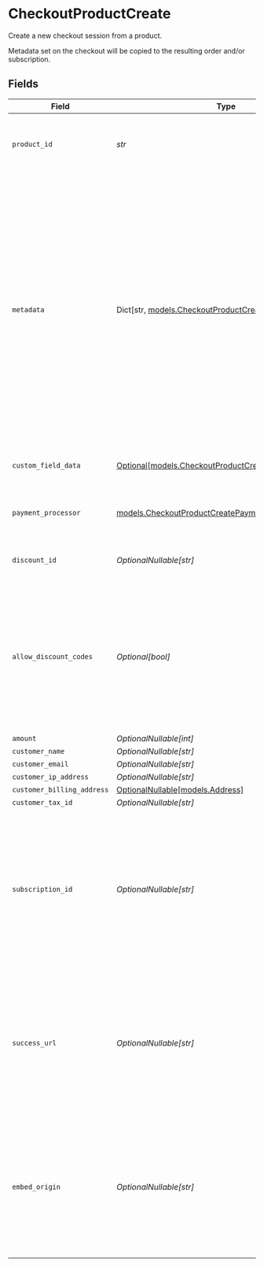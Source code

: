 # CheckoutProductCreate

Create a new checkout session from a product.

Metadata set on the checkout will be copied
to the resulting order and/or subscription.


## Fields

| Field                                                                                                                                                                                                                                                                                                   | Type                                                                                                                                                                                                                                                                                                    | Required                                                                                                                                                                                                                                                                                                | Description                                                                                                                                                                                                                                                                                             |
| ------------------------------------------------------------------------------------------------------------------------------------------------------------------------------------------------------------------------------------------------------------------------------------------------------- | ------------------------------------------------------------------------------------------------------------------------------------------------------------------------------------------------------------------------------------------------------------------------------------------------------- | ------------------------------------------------------------------------------------------------------------------------------------------------------------------------------------------------------------------------------------------------------------------------------------------------------- | ------------------------------------------------------------------------------------------------------------------------------------------------------------------------------------------------------------------------------------------------------------------------------------------------------- |
| `product_id`                                                                                                                                                                                                                                                                                            | *str*                                                                                                                                                                                                                                                                                                   | :heavy_check_mark:                                                                                                                                                                                                                                                                                      | ID of the product to checkout. First available price will be selected.                                                                                                                                                                                                                                  |
| `metadata`                                                                                                                                                                                                                                                                                              | Dict[str, [models.CheckoutProductCreateMetadata](../models/checkoutproductcreatemetadata.md)]                                                                                                                                                                                                           | :heavy_minus_sign:                                                                                                                                                                                                                                                                                      | Key-value object allowing you to store additional information.<br/><br/>The key must be a string with a maximum length of **40 characters**.<br/>The value must be either:<br/>    * A string with a maximum length of **500 characters**<br/>    * An integer<br/>    * A boolean<br/><br/>You can store up to **50 key-value pairs**. |
| `custom_field_data`                                                                                                                                                                                                                                                                                     | [Optional[models.CheckoutProductCreateCustomFieldData]](../models/checkoutproductcreatecustomfielddata.md)                                                                                                                                                                                              | :heavy_minus_sign:                                                                                                                                                                                                                                                                                      | Key-value object storing custom field values.                                                                                                                                                                                                                                                           |
| `payment_processor`                                                                                                                                                                                                                                                                                     | [models.CheckoutProductCreatePaymentProcessor](../models/checkoutproductcreatepaymentprocessor.md)                                                                                                                                                                                                      | :heavy_check_mark:                                                                                                                                                                                                                                                                                      | Payment processor to use. Currently only Stripe is supported.                                                                                                                                                                                                                                           |
| `discount_id`                                                                                                                                                                                                                                                                                           | *OptionalNullable[str]*                                                                                                                                                                                                                                                                                 | :heavy_minus_sign:                                                                                                                                                                                                                                                                                      | ID of the discount to apply to the checkout.                                                                                                                                                                                                                                                            |
| `allow_discount_codes`                                                                                                                                                                                                                                                                                  | *Optional[bool]*                                                                                                                                                                                                                                                                                        | :heavy_minus_sign:                                                                                                                                                                                                                                                                                      | Whether to allow the customer to apply discount codes. If you apply a discount through `discount_id`, it'll still be applied, but the customer won't be able to change it.                                                                                                                              |
| `amount`                                                                                                                                                                                                                                                                                                | *OptionalNullable[int]*                                                                                                                                                                                                                                                                                 | :heavy_minus_sign:                                                                                                                                                                                                                                                                                      | N/A                                                                                                                                                                                                                                                                                                     |
| `customer_name`                                                                                                                                                                                                                                                                                         | *OptionalNullable[str]*                                                                                                                                                                                                                                                                                 | :heavy_minus_sign:                                                                                                                                                                                                                                                                                      | N/A                                                                                                                                                                                                                                                                                                     |
| `customer_email`                                                                                                                                                                                                                                                                                        | *OptionalNullable[str]*                                                                                                                                                                                                                                                                                 | :heavy_minus_sign:                                                                                                                                                                                                                                                                                      | N/A                                                                                                                                                                                                                                                                                                     |
| `customer_ip_address`                                                                                                                                                                                                                                                                                   | *OptionalNullable[str]*                                                                                                                                                                                                                                                                                 | :heavy_minus_sign:                                                                                                                                                                                                                                                                                      | N/A                                                                                                                                                                                                                                                                                                     |
| `customer_billing_address`                                                                                                                                                                                                                                                                              | [OptionalNullable[models.Address]](../models/address.md)                                                                                                                                                                                                                                                | :heavy_minus_sign:                                                                                                                                                                                                                                                                                      | N/A                                                                                                                                                                                                                                                                                                     |
| `customer_tax_id`                                                                                                                                                                                                                                                                                       | *OptionalNullable[str]*                                                                                                                                                                                                                                                                                 | :heavy_minus_sign:                                                                                                                                                                                                                                                                                      | N/A                                                                                                                                                                                                                                                                                                     |
| `subscription_id`                                                                                                                                                                                                                                                                                       | *OptionalNullable[str]*                                                                                                                                                                                                                                                                                 | :heavy_minus_sign:                                                                                                                                                                                                                                                                                      | ID of a subscription to upgrade. It must be on a free pricing. If checkout is successful, metadata set on this checkout will be copied to the subscription, and existing keys will be overwritten.                                                                                                      |
| `success_url`                                                                                                                                                                                                                                                                                           | *OptionalNullable[str]*                                                                                                                                                                                                                                                                                 | :heavy_minus_sign:                                                                                                                                                                                                                                                                                      | URL where the customer will be redirected after a successful payment.You can add the `checkout_id={CHECKOUT_ID}` query parameter to retrieve the checkout session id.                                                                                                                                   |
| `embed_origin`                                                                                                                                                                                                                                                                                          | *OptionalNullable[str]*                                                                                                                                                                                                                                                                                 | :heavy_minus_sign:                                                                                                                                                                                                                                                                                      | If you plan to embed the checkout session, set this to the Origin of the embedding page. It'll allow the Polar iframe to communicate with the parent page.                                                                                                                                              |